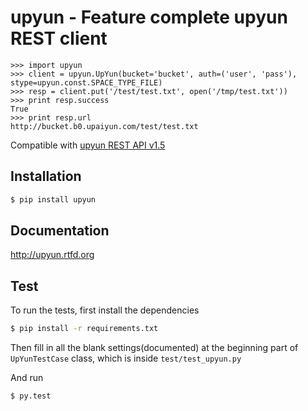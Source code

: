 upyun - Feature complete upyun REST client
==========================================

```pycon
>>> import upyun
>>> client = upyun.UpYun(bucket='bucket', auth=('user', 'pass'), stype=upyun.const.SPACE_TYPE_FILE)
>>> resp = client.put('/test/test.txt', open('/tmp/test.txt'))
>>> print resp.success
True
>>> print resp.url
http://bucket.b0.upaiyun.com/test/test.txt
```

Compatible with [upyun REST API v1.5](http://static.b0.upaiyun.com/upyun_api_doc.pdf)

Installation
------------

```bash
$ pip install upyun
```

Documentation
-------------

http://upyun.rtfd.org

Test
----

To run the tests, first install the dependencies

```bash
$ pip install -r requirements.txt
```

Then fill in all the blank settings(documented) at the beginning part of
`UpYunTestCase` class, which is inside `test/test_upyun.py`

And run

```bash
$ py.test
```
